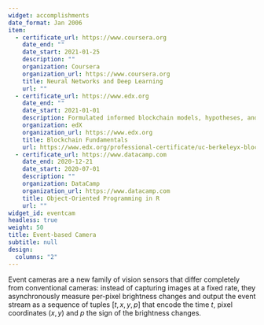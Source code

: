 ```yaml
---
widget: accomplishments
date_format: Jan 2006
item:
  - certificate_url: https://www.coursera.org
    date_end: ""
    date_start: 2021-01-25
    description: ""
    organization: Coursera
    organization_url: https://www.coursera.org
    title: Neural Networks and Deep Learning
    url: ""
  - certificate_url: https://www.edx.org
    date_end: ""
    date_start: 2021-01-01
    description: Formulated informed blockchain models, hypotheses, and use cases.
    organization: edX
    organization_url: https://www.edx.org
    title: Blockchain Fundamentals
    url: https://www.edx.org/professional-certificate/uc-berkeleyx-blockchain-fundamentals
  - certificate_url: https://www.datacamp.com
    date_end: 2020-12-21
    date_start: 2020-07-01
    description: ""
    organization: DataCamp
    organization_url: https://www.datacamp.com
    title: Object-Oriented Programming in R
    url: ""
widget_id: eventcam
headless: true
weight: 50
title: Event-based Camera
subtitle: null
design:
  columns: "2"
---
```

Event cameras are a new family of vision sensors that differ
completely from conventional cameras: instead of capturing
images at a fixed rate, they asynchronously measure per-pixel
brightness changes and output the event stream as a sequence
of tuples $[t, x, y, p]$ that encode the time $t$, pixel coordinates
$(x, y)$ and $p$ the sign of the brightness changes.